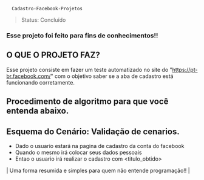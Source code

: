 
      Cadastro-Facebook-Projetos

> Status: Concluído

### Esse projeto foi feito para fins de conhecimentos!!

## O QUE O PROJETO FAZ?
 
 Esse projeto consiste em fazer um teste automatizado no site do "https://pt-br.facebook.com/" com o objetivo saber se a aba de cadastro está funcionando corretamente. 

  ## Procedimento de algoritmo para que você entenda abaixo.


  ## Esquema do Cenário: Validação de cenarios.

   + Dado o usuario estará na pagina de cadastro da conta do facebook
   + Quando o mesmo irá colocar seus dados pessoais <cadastro>
   + Entao o usuario irá realizar o cadastro com <titulo_obtido>

   | Uma forma resumida e simples para quem não entende programação!! |
